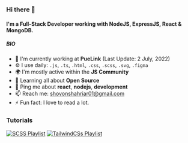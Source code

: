 ### Hi there 👋

#### I'm a Full-Stack Developer working with NodeJS, ExpressJS, React & MongoDB.

##### BIO

- 🏢 I'm currently working at **PueLink** (Last Update: 2 July, 2022)
- ⚙️ I use daily: `.js`, `.ts`, `.html`, `.css`, `.scss`, `.svg`, `.figma`
- 🌍 I'm mostly active within the **JS Community**
- 🌱 Learning all about **Open Source**
- 💬 Ping me about **react**, **nodejs**, **development**
- 📫 Reach me: shovonshahriar01@gmail.com
- ⚡️ Fun fact: I love to read a lot.


### Tutorials

[![SCSS Playlist](https://img.shields.io/badge/SCSS-20232A?style=for-the-badge&logo=sass&logoColor=61DAFB)](https://www.youtube.com/playlist?list=PLnOVFGQRwENaErQy5X1LcP8NxyFe-kVqO) [![TailwindCSs Playlist](https://img.shields.io/badge/TailwindCSS-20232A?style=for-the-badge&logo=tailwindcss&logoColor=61DAFB)](https://www.youtube.com/playlist?list=PLnOVFGQRwENahzmXqzTUm56IBggk1yN7C)
